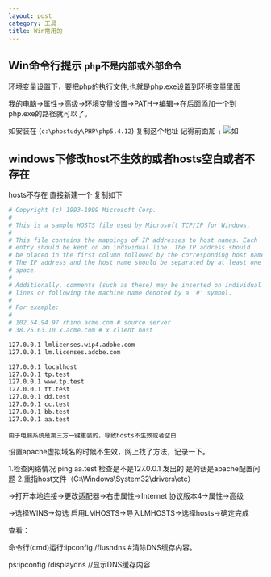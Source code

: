 ```yaml
---
layout: post
category: 工具
title: Win常用的
---
```

## Win命令行提示 `php不是内部或外部命令`

环境变量设置下，要把php的执行文件,也就是php.exe设置到环境变量里面

我的电脑->属性->高级->环境变量设置->PATH->编辑->在后面添加一个到php.exe的路径就可以了。

如安装在 (`c:\phpstudy\PHP\php5.4.12`) 复制这个地址 记得前面加  `;`
![如](http://oi2atwmcz.bkt.clouddn.com/WechatIMG4903.jpeg)


## windows下修改host不生效的或者hosts空白或者不存在
hosts不存在 直接新建一个 复制如下
```zsh
# Copyright (c) 1993-1999 Microsoft Corp.
#
# This is a sample HOSTS file used by Microsoft TCP/IP for Windows.
#
# This file contains the mappings of IP addresses to host names. Each
# entry should be kept on an individual line. The IP address should
# be placed in the first column followed by the corresponding host name.
# The IP address and the host name should be separated by at least one
# space.
#
# Additionally, comments (such as these) may be inserted on individual
# lines or following the machine name denoted by a '#' symbol.
#
# For example:
#
# 102.54.94.97 rhino.acme.com # source server
# 38.25.63.10 x.acme.com # x client host

127.0.0.1 lmlicenses.wip4.adobe.com
127.0.0.1 lm.licenses.adobe.com

127.0.0.1 localhost
127.0.0.1 tp.test
127.0.0.1 www.tp.test
127.0.0.1 tt.test
127.0.0.1 dd.test
127.0.0.1 cc.test
127.0.0.1 bb.test
127.0.0.1 aa.test
```
`由于电脑系统是第三方一键重装的，导致hosts不生效或者空白`

设置apache虚拟域名的时候不生效，网上找了方法，记录一下。

1.检查网络情况
  ping aa.test 检查是不是127.0.0.1 发出的 是的话是apache配置问题
2.重指host文件（C:\Windows\System32\drivers\etc）

->打开本地连接->更改适配器->右击属性->Internet 协议版本4->属性->高级

->选择WINS->勾选 启用LMHOSTS->导入LMHOSTS->选择hosts->确定完成

查看：

命令行(cmd)运行:ipconfig /flushdns #清除DNS缓存内容。

ps:ipconfig /displaydns //显示DNS缓存内容
